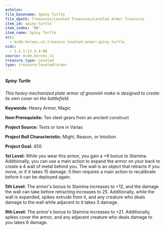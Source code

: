 ```yaml
---
echelon:
file_basename: Spiny Turtle
file_dpath: Treasures/Leveled Treasures/Leveled Armor Treasures
item_id: spiny-turtle
item_index: '06'
item_name: Spiny Turtle
scc:
  - mcdm.heroes.v1:treasure.leveled.armor:spiny-turtle
scdc:
  - 1.1.1:13.3.4:06
source: mcdm.heroes.v1
treasure_type: Leveled
type: treasure/leveled/armor
---
```


##### Spiny Turtle

*This heavy mechanized plate armor of gnomish make is designed to create its own cover on the battlefield.*

**Keywords:** Heavy Armor, Magic

**Item Prerequisite:** Ten steel gears from an ancient construct

**Project Source:** Texts or lore in Variac

**Project Roll Characteristic:** Might, Reason, or Intuition

**Project Goal:** 450

**1st Level:** While you wear this armor, you gain a +6 bonus to Stamina. Additionally, you can use a main action to expand the armor on your back to create a 4 wall of metal behind you. The wall is an object that retracts if you move, or if it takes 15 damage. It then requires a main action to recalibrate before it can be deployed again.

**5th Level:** The armor's bonus to Stamina increases to +12, and the damage the wall can take before retracting increases to 25. Additionally, while the wall is expanded, spikes extrude from it, and any creature who deals damage to the wall while adjacent to it takes 3 damage.

**9th Level:** The armor's bonus to Stamina increases to +21. Additionally, spikes cover the armor, and any adjacent creature who deals damage to you takes 6 damage.

